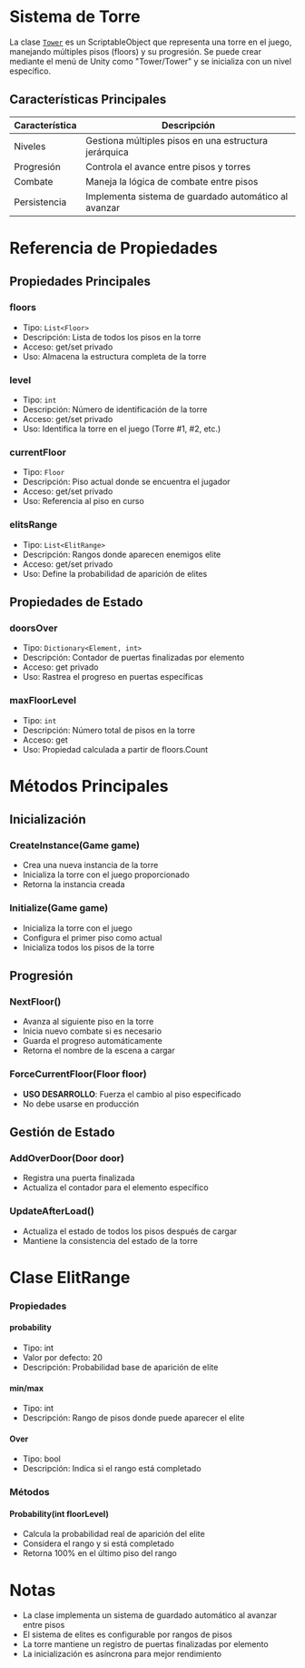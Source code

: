 # Sistema de Torre

La clase [`Tower`](../../../Assets/src/app/Tower/Tower.cs) es un ScriptableObject que representa una torre en el juego, manejando múltiples pisos (floors) y su progresión. Se puede crear mediante el menú de Unity como "Tower/Tower" y se inicializa con un nivel específico.

## Características Principales

| Característica | Descripción |
| --- | --- |
| Niveles | Gestiona múltiples pisos en una estructura jerárquica |
| Progresión | Controla el avance entre pisos y torres |
| Combate | Maneja la lógica de combate entre pisos |
| Persistencia | Implementa sistema de guardado automático al avanzar |

# Referencia de Propiedades

## Propiedades Principales

### floors

- Tipo: `List<Floor>`
- Descripción: Lista de todos los pisos en la torre
- Acceso: get/set privado
- Uso: Almacena la estructura completa de la torre

### level

- Tipo: `int`
- Descripción: Número de identificación de la torre
- Acceso: get/set privado
- Uso: Identifica la torre en el juego (Torre #1, #2, etc.)

### currentFloor

- Tipo: `Floor`
- Descripción: Piso actual donde se encuentra el jugador
- Acceso: get/set privado
- Uso: Referencia al piso en curso

### elitsRange

- Tipo: `List<ElitRange>`
- Descripción: Rangos donde aparecen enemigos elite
- Acceso: get/set privado
- Uso: Define la probabilidad de aparición de elites

## Propiedades de Estado

### doorsOver

- Tipo: `Dictionary<Element, int>`
- Descripción: Contador de puertas finalizadas por elemento
- Acceso: get privado
- Uso: Rastrea el progreso en puertas específicas

### maxFloorLevel

- Tipo: `int`
- Descripción: Número total de pisos en la torre
- Acceso: get
- Uso: Propiedad calculada a partir de floors.Count

# Métodos Principales

## Inicialización

### CreateInstance(Game game)

- Crea una nueva instancia de la torre
- Inicializa la torre con el juego proporcionado
- Retorna la instancia creada

### Initialize(Game game)

- Inicializa la torre con el juego
- Configura el primer piso como actual
- Inicializa todos los pisos de la torre

## Progresión

### NextFloor()

- Avanza al siguiente piso en la torre
- Inicia nuevo combate si es necesario
- Guarda el progreso automáticamente
- Retorna el nombre de la escena a cargar

### ForceCurrentFloor(Floor floor)

- **USO DESARROLLO**: Fuerza el cambio al piso especificado
- No debe usarse en producción

## Gestión de Estado

### AddOverDoor(Door door)

- Registra una puerta finalizada
- Actualiza el contador para el elemento específico

### UpdateAfterLoad()

- Actualiza el estado de todos los pisos después de cargar
- Mantiene la consistencia del estado de la torre

# Clase ElitRange

### Propiedades

#### probability

- Tipo: int
- Valor por defecto: 20
- Descripción: Probabilidad base de aparición de elite

#### min/max

- Tipo: int
- Descripción: Rango de pisos donde puede aparecer el elite

#### Over

- Tipo: bool
- Descripción: Indica si el rango está completado

### Métodos

#### Probability(int floorLevel)

- Calcula la probabilidad real de aparición del elite
- Considera el rango y si está completado
- Retorna 100% en el último piso del rango

# Notas

- La clase implementa un sistema de guardado automático al avanzar entre pisos
- El sistema de elites es configurable por rangos de pisos
- La torre mantiene un registro de puertas finalizadas por elemento
- La inicialización es asíncrona para mejor rendimiento
